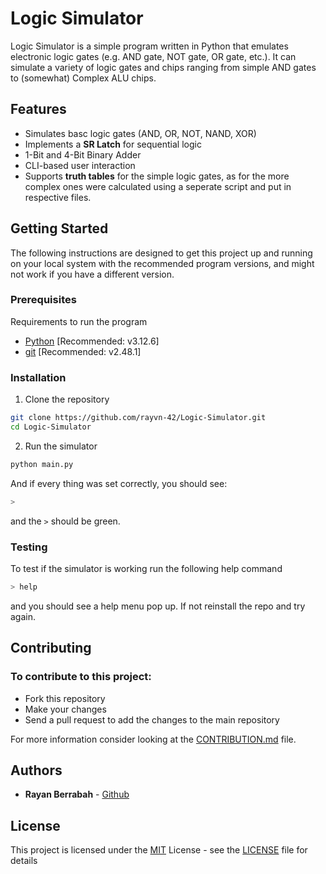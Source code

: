 # Logic Simulator

Logic Simulator is a simple program written in Python that emulates electronic logic gates (e.g. AND gate, NOT gate, OR gate, etc.). It can simulate a variety of logic gates and chips ranging from simple AND gates to (somewhat) Complex ALU chips.

## Features

- Simulates basc logic gates (AND, OR, NOT, NAND, XOR)
- Implements a **SR Latch** for sequential logic
- 1-Bit and 4-Bit Binary Adder
- CLI-based user interaction
- Supports **truth tables** for the simple logic gates, as for the more complex ones were calculated using a seperate script and put in respective files.

## Getting Started

The following instructions are designed to get this project up and running on your local system with the recommended program versions, and might not work if you have a different version.

### Prerequisites

Requirements to run the program
- [Python](https://www.python.org/downloads/) [Recommended: v3.12.6]
- [git](https://git-scm.com/downloads) [Recommended: v2.48.1]

### Installation

1. Clone the repository
```bash
git clone https://github.com/rayvn-42/Logic-Simulator.git
cd Logic-Simulator
```
2. Run the simulator
```bash
python main.py
```
And if every thing was set correctly, you should see:
```bash
>
```
and the `>` should be green.

### Testing
To test if the simulator is working run the following help command
```bash
> help
```
and you should see a help menu pop up. If not reinstall the repo and try again.

## Contributing

### To contribute to this project:
-    Fork this repository
-    Make your changes
-    Send a pull request to add the changes to the main repository

For more information consider looking at the [CONTRIBUTION.md](CONTRIBUTION.md) file.


## Authors

  - **Rayan Berrabah** -
    [Github](https://github.com/rayvn-42)

## License

This project is licensed under the [MIT](LICENSE)
 License - see the [LICENSE](LICENSE) file for
details